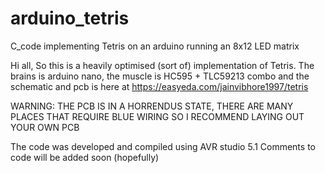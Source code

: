 # arduino_tetris
C_code implementing Tetris on an arduino running an 8x12 LED matrix 

Hi all, So this is a heavily optimised (sort of) implementation of Tetris.
The brains is arduino nano, the muscle is HC595 + TLC59213 combo and the
schematic and pcb is here at https://easyeda.com/jainvibhore1997/tetris

WARNING: THE PCB IS IN A HORRENDUS STATE, THERE ARE MANY PLACES THAT REQUIRE
BLUE WIRING SO I RECOMMEND LAYING OUT YOUR OWN PCB

The code was developed and compiled using AVR studio 5.1
Comments to code will be added soon (hopefully)
